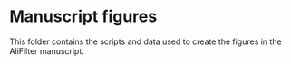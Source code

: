 # Manuscript figures

This folder contains the scripts and data used to create the figures in the AliFilter manuscript.